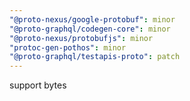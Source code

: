 ```yaml
---
"@proto-nexus/google-protobuf": minor
"@proto-graphql/codegen-core": minor
"@proto-nexus/protobufjs": minor
"protoc-gen-pothos": minor
"@proto-graphql/testapis-proto": patch
---
```


support bytes
